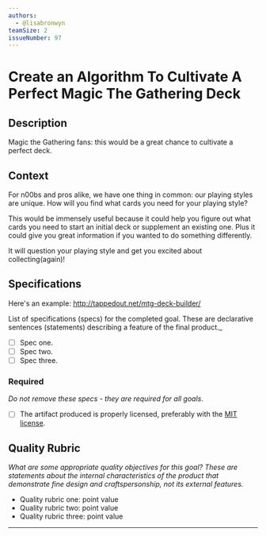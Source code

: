 ```yaml
---
authors:
  - @lisabronwyn
teamSize: 2
issueNumber: 97
---
```


# Create an Algorithm To Cultivate A Perfect Magic The Gathering Deck

## Description

Magic the Gathering fans: this would be a great chance to cultivate a perfect deck.
## Context

For n00bs and pros alike, we have one thing in common: our playing styles are unique. How will you find what cards you need for your playing style? 

This would be immensely useful because it could help you figure out what cards you need to start an initial deck or supplement an existing one. Plus it could give you great information if you wanted to do something differently.

It will question your playing style and get you excited about collecting(again)!
## Specifications

Here's an example: http://tappedout.net/mtg-deck-builder/

List of specifications (specs) for the completed goal. These are declarative sentences (statements) describing a feature of the final product._
- [ ] Spec one.
- [ ] Spec two.
- [ ] Spec three.
### Required

_Do not remove these specs - they are required for all goals_.
- [ ] The artifact produced is properly licensed, preferably with the [MIT license](https://opensource.org/licenses/MIT).
## Quality Rubric

_What are some appropriate quality objectives for this goal? These are statements about the internal characteristics of the product that demonstrate fine design and craftspersonship, not its external features._
- Quality rubric one: point value
- Quality rubric two: point value
- Quality rubric three: point value

---





